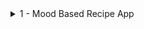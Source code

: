 <details>
  <summary>1 - Mood Based Recipe App</summary>

###

<a href=""><img src="https://github.com/user-attachments/assets/039dee23-0b87-43e9-afeb-9f58f592e7d2" width="720" height="400" /></a>

###

<img src="https://github.com/user-attachments/assets/35150d83-5547-4985-a9d9-b5fa8ddda1c2" width="420" height="620" />

# 1 - Mood Based Recipe App ✅

## **Overview**

- [ ] Create a web application that recommends recipes based on user's mood
- [ ] Use Express.js for the backend server
- [ ] Implement SQLite for recipe storage
- [ ] Build a responsive frontend with Tailwind CSS
- [ ] Allow users to get new recipe suggestions for their selected mood

## **Prerequisites**

- [ ] Install Node.js from nodejs.org
- [ ] Basic understanding of JavaScript, HTML, and CSS
- [ ] A code editor (VS Code recommended)

## **Task 1: Project Setup**

- [ ] Create a new project directory:

```
mkdir mood-recipes
cd mood-recipes
```

- [ ] Initialize a new Node.js project:

```
npm init -y
```

- [ ] Install required dependencies:

```
npm install express sqlite3 tailwindcss nodemon
```

## **Task 2: Database Setup**

- [ ] Create populate-db.js file with the following content:

```js
const sqlite3 = require("sqlite3").verbose();
const db = new sqlite3.Database("recipes.db");

// Create a promise-based wrapper for database operations
function runQuery(query, params = []) {
  return new Promise((resolve, reject) => {
    db.run(query, params, function (err) {
      if (err) reject(err);
      else resolve(this);
    });
  });
}

async function populateDatabase() {
  try {
    // Create table
    await runQuery(`CREATE TABLE IF NOT EXISTS recipes (
                id INTEGER PRIMARY KEY AUTOINCREMENT,
                name TEXT NOT NULL,
                ingredients TEXT NOT NULL,
                instructions TEXT NOT NULL,
                mood TEXT NOT NULL
            )`);

    // Clear existing data
    await runQuery("DELETE FROM recipes");

    // Insert sample recipes
    const recipes = [
      {
        name: "Chocolate Chip Cookies",
        ingredients:
          "2 1/4 cups flour, 1 cup butter, 3/4 cup sugar, 3/4 cup brown sugar, 2 eggs, 1 tsp vanilla, 1 tsp baking soda, 1/2 tsp salt, 2 cups chocolate chips",
        instructions:
          "Preheat oven to 375°F. Cream butter and sugars. Add eggs and vanilla. Mix in dry ingredients. Stir in chocolate chips. Drop spoonfuls onto baking sheet. Bake for 9-11 minutes.",
        mood: "happy",
      },
      // ... (other recipes)
    ];

    const stmt = db.prepare(
      "INSERT INTO recipes (name, ingredients, instructions, mood) VALUES (?, ?, ?, ?)"
    );
    for (const recipe of recipes) {
      await new Promise((resolve, reject) => {
        stmt.run(
          recipe.name,
          recipe.ingredients,
          recipe.instructions,
          recipe.mood,
          function (err) {
            if (err) reject(err);
            else resolve(this);
          }
        );
      });
    }
    stmt.finalize();

    console.log("Database populated with sample recipes!");
  } catch (err) {
    console.error("Error:", err);
  } finally {
    db.close();
  }
}

populateDatabase();
```

## **Task 3: Backend Server Setup**

- [ ] Create server.js file:

```js
const express = require("express");
const sqlite3 = require("sqlite3").verbose();
const path = require("path");

const app = express();
const port = 3000;

// Initialize SQLite database
const db = new sqlite3.Database("recipes.db");

// Create tables if they don't exist
db.serialize(() => {
  db.run(`CREATE TABLE IF NOT EXISTS recipes (
            id INTEGER PRIMARY KEY AUTOINCREMENT,
            name TEXT NOT NULL,
            ingredients TEXT NOT NULL,
            instructions TEXT NOT NULL,
            mood TEXT NOT NULL
        )`);
});

// Middleware
app.use(express.json());
app.use(express.static("public"));

// API Routes
app.get("/api/recipes/:mood", (req, res) => {
  const mood = req.params.mood;
  db.all("SELECT * FROM recipes WHERE mood = ?", [mood], (err, rows) => {
    if (err) {
      res.status(500).json({ error: err.message });
      return;
    }
    if (rows.length === 0) {
      res.status(404).json({ message: "No recipes found for this mood" });
      return;
    }
    const randomRecipe = rows[Math.floor(Math.random() * rows.length)];
    res.json(randomRecipe);
  });
});

// Serve the main page
app.get("/", (req, res) => {
  res.sendFile(path.join(__dirname, "public", "index.html"));
});

// Start server
app.listen(port, () => {
  console.log(`Server running at http://localhost:${port}`);
});
```

## **Task 4: Frontend Development**

- [ ] Create public/index.html:

```html
<!DOCTYPE html>
<html lang="en">
  <head>
    <meta charset="UTF-8" />
    <meta name="viewport" content="width=device-width, initial-scale=1.0" />
    <title>Mood Recipes</title>
    <script src="https://cdn.tailwindcss.com"></script>
    <link rel="stylesheet" href="styles.css" />
  </head>
  <body class="bg-gray-100 min-h-screen">
    <div class="container mx-auto px-4 py-8">
      <h1 class="text-4xl font-bold text-center mb-8 text-indigo-600">
        Mood Recipes
      </h1>

      <div class="max-w-md mx-auto bg-white rounded-lg shadow-md p-6">
        <h2 class="text-xl font-semibold mb-4">How are you feeling today?</h2>

        <div class="grid grid-cols-2 gap-4 mb-6">
          <button
            class="mood-btn bg-blue-100 hover:bg-blue-200 text-blue-800 py-2 px-4 rounded"
            data-mood="happy"
          >
            😊 Happy
          </button>
          <button
            class="mood-btn bg-green-100 hover:bg-green-200 text-green-800 py-2 px-4 rounded"
            data-mood="energetic"
          >
            ⚡ Energetic
          </button>
          <button
            class="mood-btn bg-yellow-100 hover:bg-yellow-200 text-yellow-800 py-2 px-4 rounded"
            data-mood="cozy"
          >
            🏠 Cozy
          </button>
          <button
            class="mood-btn bg-red-100 hover:bg-red-200 text-red-800 py-2 px-4 rounded"
            data-mood="comfort"
          >
            ❤️ Comfort
          </button>
        </div>

        <div id="recipe-container" class="hidden">
          <div class="border-t pt-4">
            <h3 class="text-lg font-semibold mb-2" id="recipe-name"></h3>
            <div class="mb-4">
              <h4 class="font-medium text-gray-700">Ingredients:</h4>
              <ul id="ingredients" class="list-disc pl-5 text-gray-600"></ul>
            </div>
            <div class="mb-4">
              <h4 class="font-medium text-gray-700">Instructions:</h4>
              <p id="instructions" class="text-gray-600"></p>
            </div>
            <button
              id="new-recipe"
              class="w-full bg-indigo-600 text-white py-2 px-4 rounded hover:bg-indigo-700"
            >
              Get Another Recipe
            </button>
          </div>
        </div>
      </div>
    </div>
    <script src="script.js"></script>
  </body>
</html>
```

## **Task 6: Testing the Load Balancer**

- [ ] Navigate to **Load Balancers** and copy DNS name from **Web-server-LB**.
- [ ] Paste the DNS name in a browser to confirm round-robin response from `server A` and `server B`.
- [ ] Also SSH into the Bastion-server and use curl to send a GET request to the DNS name to confirm round-robin response from `server A` and `server B`.

## **Task 7: Block All other IPs with Security Group: Only Allow specific IP or Group of IPs**

- [ ] Navigate to **Security Group** in **EC2 (Compute)**.
- [ ] Change the InBound rule of the Load Balancer Security Group from All IPs (0.0.0.0/0) to `Public IP of Bastion Host` or `Your IP address`.
- [ ] Navigate to **Load Balancers** and copy again the DNS name from **Web-server-LB**.
- [ ] Paste the DNS name in a browser to confirm round-robin response from `server A` and `server B` is NOT working anymore.
- [ ] SSH into the Bastion-server and use curl to send a GET request to the DNS name to confirm round-robin response from `server A` and `server B` is still working.

## **Task 8: Creating an IP Set**

- [ ] Navigate to **WAF & Shield** → **IP Sets**.
- [ ] Click **Create IP sets** and configure:
  - **Name:** `MyIPset`
  - **Description:** `IP set to block my public IP`
  - **Region:** `US EAST (N. Virginia)`
  - **IP Version:** `IPv4`
  - **IP address:** The Public IP of the Bastion Host or Your `Public IP/32`
- [ ] Click **Create IP set**.

## **Task 9: Creating a Web ACL**

- [ ] Navigate to **WAF dashboard** → **Web ACLs** → Click **Create web ACL**.
- [ ] Configure:
  - **Resource type:** `Regional resources`
  - **Region:** `US EAST (N. Virginia)`
  - **Name:** `MywebACL`
- [ ] Associate **ALB** by Add **AWS resources**.
- [ ] Under **Rules**, **Add rule**:
  - **Rule type:** `IP set`
  - **Name:** `MywebACL-rule`
  - **IP set:** `MyIPset`
  - **Action:** `Block`
- [ ] Click **Create web ACL**.

## **Task 10: Testing the Working of the WAF**

- [ ] Attempt to access ALB DNS name using Curl from Bastion Host.
- [ ] Expect a **403 Forbidden error** showing WAF is functioning.

## **Task 11: Unblocking the IP**

- [ ] Navigate to **WAF & Shield** → **IP Sets** → `MyIPset`.
- [ ] Delete your public IP from the set.
- [ ] Wait, and then retry accessing the ALB DNS name.
- [ ] Confirm access is again available from Bastion Host.

## **Conclusion**

✅ Successfully blocked and managed web traffic using AWS WAF and Security Group! 🎉

</details>
